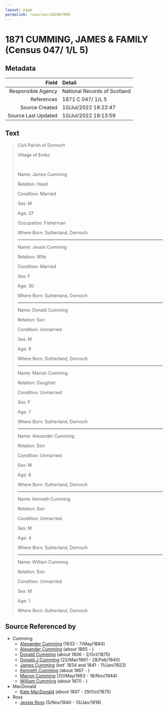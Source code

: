 ```yaml
---
layout: page
permalink: /sources/s82607099
---
```


# 1871 CUMMING, JAMES & FAMILY (Census 047/ 1/L 5)

## Metadata

Field | Detail
---:|:---
Responsible Agency | National Records of Scotland
References | 1871 C 047/ 1/L 5
Source Created | 10/Jul/2022 18:22:47
Source Last Updated | 10/Jul/2022 19:13:59

## Text

> Civil Parish of Dornoch
>
> Village of Embo
>
> <br/>
>
> Name: James Cumming
>
> Relation: Head
>
> Condition: Married
>
> Sex: M
>
> Age: 37
>
> Occupation: Fisherman
>
> Where Born: Sutherland, Dornoch
>
> ---
>
> Name: Jessie Cumming
>
> Relation: Wife
>
> Condition: Married
>
> Sex: F
>
> Age: 30
>
> Where Born: Sutherland, Dornoch
>
> ---
>
> Name: Donald Cumming
>
> Relation: Son
>
> Condition: Unmarried
>
> Sex: M
>
> Age: 9
>
> Where Born: Sutherland, Dornoch
>
> ---
>
> Name: Marion Cumming
>
> Relation: Daughter
>
> Condition: Unmarried
>
> Sex: F
>
> Age: 7
>
> Where Born: Sutherland, Dornoch
>
> ---
>
> Name: Alexander Cumming
>
> Relation: Son
>
> Condition: Unmarried
>
> Sex: M
>
> Age: 6
>
> Where Born: Sutherland, Dornoch
>
> ---
>
> Name: Kenneth Cumming
>
> Relation: Son
>
> Condition: Unmarried
>
> Sex: M
>
> Age: 4
>
> Where Born: Sutherland, Dornoch
>
> ---
>
> Name: William Cumming
>
> Relation: Son
>
> Condition: Unmarried
>
> Sex: M
>
> Age: 1
>
> Where Born: Sutherland, Dornoch
>

## Source Referenced by

* Cumming
  * [Alexander Cumming](../people/@7028096@-alexander-cumming-b1833-d1884-5-7.md) (1833 - 7/May/1884)
  * [Alexander Cumming](../people/@7306221@-alexander-cumming-b1865-d.md) (about 1865 - )
  * [Donald Cumming](../people/@45726416@-donald-cumming-b1806-d1875-10-2.md) (about 1806 - 2/Oct/1875)
  * [Donald J Cumming](../people/@20465544@-donald-j-cumming-b1861-3-22-d1940-2-28.md) (22/Mar/1861 - 28/Feb/1940)
  * [James Cumming](../people/@66384942@-james-cumming-b1834~1841-d1923-1-11.md) (bet' 1834 and 1841 - 11/Jan/1923)
  * [Kenneth Cumming](../people/@14447152@-kenneth-cumming-b1867-d.md) (about 1867 - )
  * [Marion Cumming](../people/@59851647@-marion-cumming-b1863-5-20-d1944-11-18.md) (20/May/1863 - 18/Nov/1944)
  * [William Cumming](../people/@10016098@-william-cumming-b1870-d.md) (about 1870 - )
* MacDonald
  * [Kate MacDonald](../people/@28255030@-kate-macdonald-b1807-d1875-10-29.md) (about 1807 - 29/Oct/1875)
* Ross
  * [Jessie Ross](../people/@60546968@-jessie-ross-b1840-11-5-d1918-1-13.md) (5/Nov/1840 - 13/Jan/1918)
